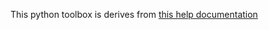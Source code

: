 This python toolbox is derives from [this help documentation](https://developers.arcgis.com/python/latest/samples/create-and-load-knowledge-graph-backups/)